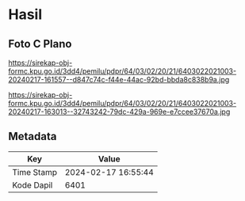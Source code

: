 # Hasil

## Foto C Plano

https://sirekap-obj-formc.kpu.go.id/3dd4/pemilu/pdpr/64/03/02/20/21/6403022021003-20240217-161557--d847c74c-f44e-44ac-92bd-bbda8c838b9a.jpg

https://sirekap-obj-formc.kpu.go.id/3dd4/pemilu/pdpr/64/03/02/20/21/6403022021003-20240217-163013--32743242-79dc-429a-969e-e7ccee37670a.jpg


## Metadata

| Key        | Value               |
| ---------- | ------------------- |
| Time Stamp | 2024-02-17 16:55:44 |
| Kode Dapil | 6401                |



